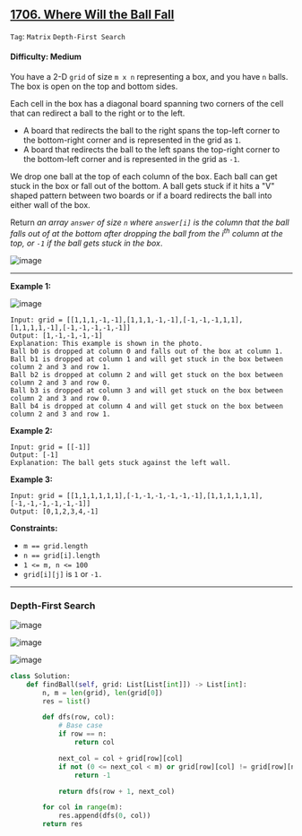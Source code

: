 ## [1706. Where Will the Ball Fall](https://leetcode.com/problems/where-will-the-ball-fall/)

```Tag```: ```Matrix``` ```Depth-First Search```

#### Difficulty: Medium

You have a 2-D ```grid``` of size ```m x n``` representing a box, and you have ```n``` balls. The box is open on the top and bottom sides.

Each cell in the box has a diagonal board spanning two corners of the cell that can redirect a ball to the right or to the left.

- A board that redirects the ball to the right spans the top-left corner to the bottom-right corner and is represented in the grid as ```1```.
- A board that redirects the ball to the left spans the top-right corner to the bottom-left corner and is represented in the grid as ```-1```.

We drop one ball at the top of each column of the box. Each ball can get stuck in the box or fall out of the bottom. A ball gets stuck if it hits a "V" shaped pattern between two boards or if a board redirects the ball into either wall of the box.

Return _an array ```answer``` of size ```n``` where ```answer[i]``` is the column that the ball falls out of at the bottom after dropping the ball from the i<sup>th</sup> column at the top, or ```-1``` if the ball gets stuck in the box_.

![image](https://user-images.githubusercontent.com/35042430/222354374-49f6afc7-0fa4-4f1f-b009-69c29d54050e.png)

---

__Example 1:__

![image](https://assets.leetcode.com/uploads/2019/09/26/ball.jpg)
```
Input: grid = [[1,1,1,-1,-1],[1,1,1,-1,-1],[-1,-1,-1,1,1],[1,1,1,1,-1],[-1,-1,-1,-1,-1]]
Output: [1,-1,-1,-1,-1]
Explanation: This example is shown in the photo.
Ball b0 is dropped at column 0 and falls out of the box at column 1.
Ball b1 is dropped at column 1 and will get stuck in the box between column 2 and 3 and row 1.
Ball b2 is dropped at column 2 and will get stuck on the box between column 2 and 3 and row 0.
Ball b3 is dropped at column 3 and will get stuck on the box between column 2 and 3 and row 0.
Ball b4 is dropped at column 4 and will get stuck on the box between column 2 and 3 and row 1.
```

__Example 2:__
```
Input: grid = [[-1]]
Output: [-1]
Explanation: The ball gets stuck against the left wall.
```

__Example 3:__
```
Input: grid = [[1,1,1,1,1,1],[-1,-1,-1,-1,-1,-1],[1,1,1,1,1,1],[-1,-1,-1,-1,-1,-1]]
Output: [0,1,2,3,4,-1]
```

__Constraints:__

- ```m == grid.length```
- ```n == grid[i].length```
- ```1 <= m, n <= 100```
- ```grid[i][j]``` is ```1``` or ```-1.```

---

### Depth-First Search

![image](https://leetcode.com/problems/where-will-the-ball-fall/Figures/1706/6_example_scenarios.png)

![image](https://leetcode.com/problems/where-will-the-ball-fall/Figures/1706/ball_movement_2_scenarios.png)

![image](https://leetcode.com/problems/where-will-the-ball-fall/Figures/1706/adjacent_cells_example.png)

```Python
class Solution:
    def findBall(self, grid: List[List[int]]) -> List[int]:
        n, m = len(grid), len(grid[0])
        res = list()

        def dfs(row, col):
            # Base case
            if row == n:
                return col

            next_col = col + grid[row][col]
            if not (0 <= next_col < m) or grid[row][col] != grid[row][next_col]:
                return -1

            return dfs(row + 1, next_col)

        for col in range(m):
            res.append(dfs(0, col))
        return res
```
